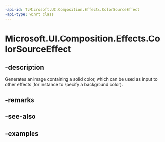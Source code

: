 ```yaml
---
-api-id: T:Microsoft.UI.Composition.Effects.ColorSourceEffect
-api-type: winrt class
---
```


<!-- Class syntax.
public class ColorSourceEffect : IGraphicsEffect, IGraphicsEffectSource
-->

# Microsoft.UI.Composition.Effects.ColorSourceEffect

## -description
Generates an image containing a solid color, which can be used as input to other effects (for instance to specify a background color).

## -remarks

## -see-also

## -examples

